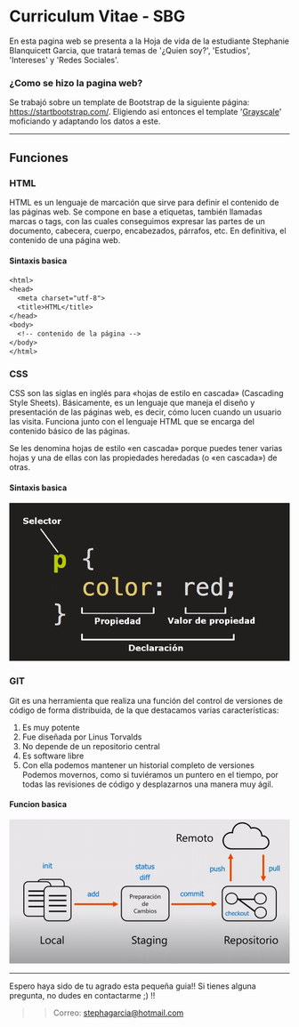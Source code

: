 # Curriculum Vitae - SBG

En esta pagina web se presenta a la Hoja de vida de la estudiante Stephanie Blanquicett Garcia, que tratará temas de '¿Quien soy?', 'Estudios', 'Intereses' y 'Redes Sociales'.


### ¿Como se hizo la pagina web?

Se trabajó sobre un template de Bootstrap de la siguiente página: https://startbootstrap.com/.
Eligiendo asi entonces el template '[Grayscale](https://startbootstrap.com/theme/grayscale)' moficiando y adaptando los datos a este.

___

## Funciones 
### HTML

HTML es un lenguaje de marcación que sirve para definir el contenido de las páginas web. Se compone en base a etiquetas, también llamadas marcas o tags, con las cuales conseguimos expresar las partes de un documento, cabecera, cuerpo, encabezados, párrafos, etc. En definitiva, el contenido de una página web.

#### Sintaxis basica


``` <!DOCTYPE html>
<html>
<head>
  <meta charset="utf-8">
  <title>HTML</title>
</head>
<body>
  <!-- contenido de la página -->
</body>
</html>
```


### CSS

CSS son las siglas en inglés para «hojas de estilo en cascada» (Cascading Style Sheets). Básicamente, es un lenguaje que maneja el diseño y presentación de las páginas web, es decir, cómo lucen cuando un usuario las visita. Funciona junto con el lenguaje HTML que se encarga del contenido básico de las páginas.

Se les denomina hojas de estilo «en cascada» porque puedes tener varias hojas y una de ellas con las propiedades heredadas (o «en cascada») de otras.

#### Sintaxis basica

![CSS](https://github.com/Bla4ckGM1nd/TALLER_1_GIT/blob/master/assets/img/csspartes.png)

### GIT

Git es una herramienta que realiza una función del control de versiones de código de forma distribuida, de la que destacamos varias características:

1. Es muy potente
2. Fue diseñada por Linus Torvalds
3. No depende de un repositorio central
4. Es software libre
5. Con ella podemos mantener un historial completo de versiones
Podemos movernos, como si tuviéramos un puntero en el tiempo, por todas las revisiones de código y desplazarnos una manera muy ágil.

#### Funcion basica
![GIT](https://github.com/Bla4ckGM1nd/TALLER_1_GIT/blob/master/assets/img/git_vida_mrr.png)

___

Espero haya sido de tu agrado esta pequeña guia!! Si tienes alguna pregunta, no dudes en contactarme ;) !!

>> Correo: stephagarcia@hotmail.com